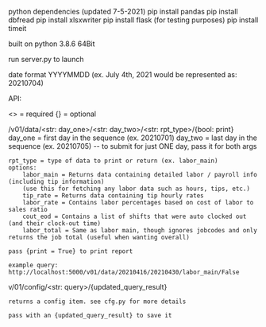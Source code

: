 python dependencies (updated 7-5-2021)
pip install pandas
pip install dbfread
pip install xlsxwriter
pip install flask
(for testing purposes) pip install timeit

built on python 3.8.6 64Bit

run server.py to launch

date format YYYYMMDD (ex. July 4th, 2021 would be represented as: 20210704)

API:

<> = required
{} = optional

/v01/data/<str: day_one>/<str: day_two>/<str: rpt_type>/{bool: print}
    day_one = first day in the sequence (ex. 20210701)
    day_two = last day in the sequence (ex. 20210705) -- to submit for just ONE day, pass it for both args

    rpt_type = type of data to print or return (ex. labor_main) 
    options: 
        labor_main = Returns data containing detailed labor / payroll info (including tip information) 
        (use this for fetching any labor data such as hours, tips, etc.)
        tip_rate = Returns data containing tip hourly rates
        labor_rate = Contains labor percentages based on cost of labor to sales ratio
        cout_eod = Contains a list of shifts that were auto clocked out (and their clock-out time)
        labor_total = Same as labor main, though ignores jobcodes and only returns the job total (useful when wanting overall) 

    pass {print = True} to print report

    example query: http://localhost:5000/v01/data/20210416/20210430/labor_main/False

v/01/config/<str: query>/{updated_query_result}

    returns a config item. see cfg.py for more details

    pass with an {updated_query_result} to save it


